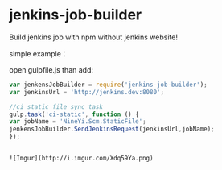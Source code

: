 # jenkins-job-builder
Build jenkins job with npm without jenkins website!

simple example：

open gulpfile.js 
than add:
```javascript
var jenkensJobBuilder = require('jenkins-job-builder');
var jenkinsUrl = 'http://jenkins.dev:8080';

//ci static file sync task
gulp.task('ci-static', function () {
var jobName = 'NineYi.Scm.StaticFile';
jenkensJobBuilder.SendJenkinsRequest(jenkinsUrl,jobName);
});

```
```

![Imgur](http://i.imgur.com/Xdq59Ya.png)
